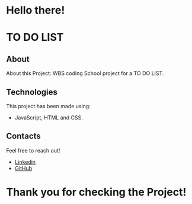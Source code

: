 # Hello there! 

# TO DO LIST

## About

About this Project: WBS coding School project for a TO DO LIST.

## Technologies

This project has been made using:

- JavaScript, HTML and CSS.

## Contacts

Feel free to reach out!

- [Linkedin](https://www.linkedin.com/in/giulia-giovannoli/)
- [GitHub](https://github.com/GiuliaGiovannoli)


# Thank you for checking the Project!

